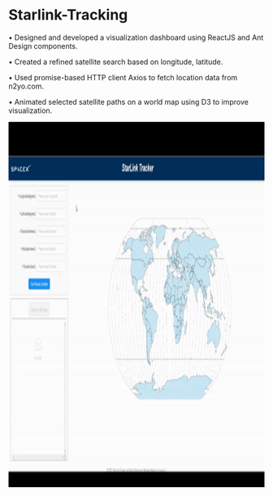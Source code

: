 # Starlink-Tracking

• Designed and developed a visualization dashboard using ReactJS and Ant Design components.

• Created a refined satellite search based on longitude, latitude.

• Used promise-based HTTP client Axios to fetch location data from n2yo.com.

• Animated selected satellite paths on a world map using D3 to improve visualization.

<img src="starlink-tracking.gif" width="1280" height="720" />
